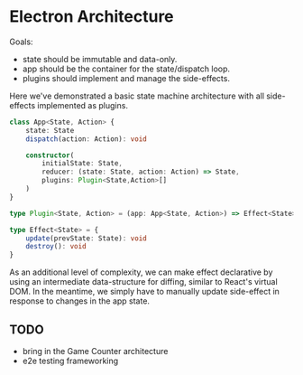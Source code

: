 # Electron Architecture

Goals:
- state should be immutable and data-only.
- app should be the container for the state/dispatch loop.
- plugins should implement and manage the side-effects.

Here we've demonstrated a basic state machine architecture with all side-effects implemented as plugins.

```ts
class App<State, Action> {
	state: State
	dispatch(action: Action): void

	constructor(
		initialState: State,
		reducer: (state: State, action: Action) => State,
		plugins: Plugin<State,Action>[]
	)
}

type Plugin<State, Action> = (app: App<State, Action>) => Effect<State>

type Effect<State> = {
	update(prevState: State): void
	destroy(): void
}
```

As an additional level of complexity, we can make effect declarative by using an intermediate data-structure for diffing, similar to React's virtual DOM. In the meantime, we simply have to manually update side-effect in response to changes in the app state.

## TODO
- bring in the Game Counter architecture
- e2e testing frameworking